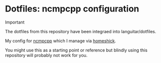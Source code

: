 # Dotfiles: ncmpcpp configuration

> [!IMPORTANT]  
> The dotfiles from this repository have been integraed into languitar/dotfiles.

My config for [ncmpcpp](http://rybczak.net/ncmpcpp/) which I manage via [homeshick](https://github.com/andsens/homeshick).

You might use this as a starting point or reference but blindly using this repository will probably not work for you.
